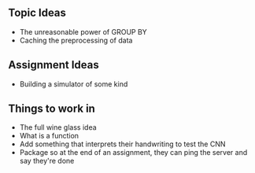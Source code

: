 ## Topic Ideas

- The unreasonable power of GROUP BY
- Caching the preprocessing of data

## Assignment Ideas

- Building a simulator of some kind

## Things to work in

- The full wine glass idea
- What is a function
- Add something that interprets their handwriting to test the CNN
- Package so at the end of an assignment, they can ping the server and say they're done